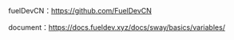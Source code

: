 fuelDevCN：https://github.com/FuelDevCN
 
document：https://docs.fueldev.xyz/docs/sway/basics/variables/
